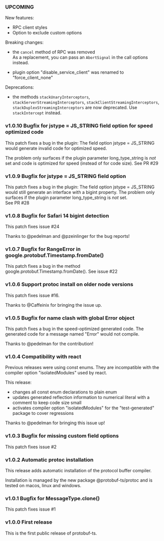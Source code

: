 

### UPCOMING

New features:

- RPC client styles
- Option to exclude custom options

Breaking changes:

- the `cancel` method of RPC was removed  
  As a replacement, you can pass an `AbortSignal` in the call options instead.

- plugin option "disable_service_client" was renamed to "force_client_none"


Deprecations:

- the methods `stackUnaryInterceptors`, `stackServerStreamingInterceptors`, 
  `stackClientStreamingInterceptors`, `stackDuplexStreamingInterceptors` are 
  now deprecated. Use `stackIntercept` instead.



### v1.0.10 Bugfix for jstype = JS_STRING field option for speed optimized code

This patch fixes a bug in the plugin: The field option jstype = JS_STRING 
would generate invalid code for optimized speed. 

The problem only surfaces if the plugin parameter long_type_string
is *not* set and code is optimized for speed (instead of for code size).
See PR #29


### v1.0.9 Bugfix for jstype = JS_STRING field option

This patch fixes a bug in the plugin: The field option jstype = JS_STRING 
would still generate an interface with a bigint property. The problem only 
surfaces if the plugin parameter long_type_string is *not* set.  
See PR #28


### v1.0.8 Bugfix for Safari 14 bigint detection

This patch fixes issue #24

Thanks to @pedelman and @pzeinlinger for the bug reports!


### v1.0.7 Bugfix for RangeError in google.protobuf.Timestamp.fromDate()

This patch fixes a bug in the method google.protobuf.Timestamp.fromDate(). 
See issue #22


### v1.0.6 Support protoc install on older node versions

This patch fixes issue #16.

Thanks to @Caffeinix for bringing the issue up.


### v1.0.5 Bugfix for name clash with global Error object

This patch fixes a bug in the speed-optimized generated code.
The generated code for a message named "Error" would not compile.

Thanks to @pedelman for the contribution!


### v1.0.4 Compatibility with react

Previous releases were using const enums. They are incompatible with the compiler option "isolatedModules" used by react.

This release:

- changes all const enum declarations to plain enum
- updates generated reflection information to numerical literal with a comment to keep code size small
- activates compiler option "isolatedModules" for the "test-generated" package to cover regressions

Thanks to @pedelman for bringing this issue up!



### v1.0.3 Bugfix for missing custom field options

This patch fixes issue #2


### v1.0.2 Automatic protoc installation

This release adds automatic installation of the protocol buffer compiler.

Installation is managed by the new package @protobuf-ts/protoc and is 
tested on macos, linux and windows.


### v1.0.1 Bugfix for MessageType.clone()

This patch fixes issue #1


### v1.0.0 First release

This is the first public release of protobuf-ts.


